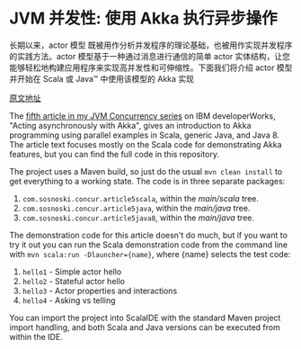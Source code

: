 JVM 并发性: 使用 Akka 执行异步操作
============

长期以来，actor 模型 既被用作分析并发程序的理论基础，也被用作实现并发程序的实践方法。actor 模型基于一种通过消息进行通信的简单 actor 实体结构，让您能够轻松地构建应用程序来实现高并发性和可伸缩性。下面我们将介绍 actor 模型并开始在 Scala 或 Java™ 中使用该模型的 Akka 实现

[原文地址](http://www.ibm.com/developerworks/cn/java/j-jvmc5)

The [fifth article in my JVM Concurrency series](http://www.ibm.com/developerworks/library/j-jvmc5/index.html) on IBM
developerWorks, "Acting asynchronously with Akka", gives an introduction to Akka programming using
parallel examples in Scala, generic Java, and Java 8. The article text focuses mostly on the Scala code
for demonstrating Akka features, but you can find the full code in this repository.

The project uses a Maven build, so just do the usual `mvn clean install` to get
everything to a working state. The code is in three separate packages:

1. `com.sosnoski.concur.article5scala`, within the *main/scala* tree.
2. `com.sosnoski.concur.article5java`, within the *main/java* tree.
3. `com.sosnoski.concur.article5java8`, within the *main/java* tree.

The demonstration code for this article doesn't do much, but if you want to try it out you can run
the Scala demonstration code from the command line with
`mvn scala:run -Dlauncher={name}`, where {name} selects the test code:

1. `hello1` - Simple actor hello
2. `hello2` - Stateful actor hello
3. `hello3` - Actor properties and interactions
4. `hello4` - Asking vs telling

You can import the project into ScalaIDE with the standard Maven project import handling, and both Scala
and Java versions can be executed from within the IDE.